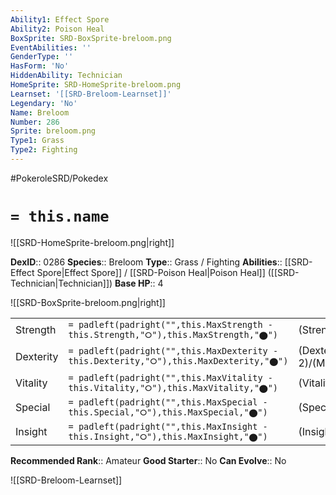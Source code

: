 ```yaml
---
Ability1: Effect Spore
Ability2: Poison Heal
BoxSprite: SRD-BoxSprite-breloom.png
EventAbilities: ''
GenderType: ''
HasForm: 'No'
HiddenAbility: Technician
HomeSprite: SRD-HomeSprite-breloom.png
Learnset: '[[SRD-Breloom-Learnset]]'
Legendary: 'No'
Name: Breloom
Number: 286
Sprite: breloom.png
Type1: Grass
Type2: Fighting
---
```


#PokeroleSRD/Pokedex

# `= this.name`

![[SRD-HomeSprite-breloom.png|right]]

**DexID**:: 0286
**Species**:: Breloom
**Type**:: Grass / Fighting
**Abilities**:: [[SRD-Effect Spore|Effect Spore]] / [[SRD-Poison Heal|Poison Heal]] ([[SRD-Technician|Technician]])
**Base HP**:: 4

![[SRD-BoxSprite-breloom.png|right]]

|           |                                                                                        |                                          |
| --------- | -------------------------------------------------------------------------------------- | ---------------------------------------- |
| Strength  | `= padleft(padright("",this.MaxStrength - this.Strength,"⭘"),this.MaxStrength,"⬤")`    | (Strength::3)/(MaxStrength::7)   |
| Dexterity | `= padleft(padright("",this.MaxDexterity - this.Dexterity,"⭘"),this.MaxDexterity,"⬤")` | (Dexterity:: 2)/(MaxDexterity::5) |
| Vitality  | `= padleft(padright("",this.MaxVitality - this.Vitality,"⭘"),this.MaxVitality,"⬤")`    | (Vitality::2)/(MaxVitality::5)   |
| Special   | `= padleft(padright("",this.MaxSpecial - this.Special,"⭘"),this.MaxSpecial,"⬤")`       | (Special::2)/(MaxSpecial::4)     |
| Insight   | `= padleft(padright("",this.MaxInsight - this.Insight,"⭘"),this.MaxInsight,"⬤")`       | (Insight::2)/(MaxInsight::4)     |

**Recommended Rank**:: Amateur
**Good Starter**:: No
**Can Evolve**:: No

![[SRD-Breloom-Learnset]]